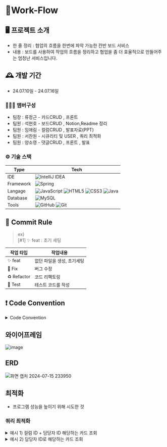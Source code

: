 # 🐺Work-Flow



## 🖥️ 프로젝트 소개
- 한 줄 정리 : 협업의 흐름을 한번에 파악 가능한 칸반 보드 서비스
- 내용 : 보드를 사용하여 작업의 흐름을 정리하고 협업을 좀 더 효율적으로 만들어주는 엄청난 서비스입니다.

## 🕰️ 개발 기간
* 24.07.10일 - 24.07.16일

### 🧑‍🤝‍🧑 맴버구성
- 팀장  : 류정근 - 카드CRUD , 프론트
- 팀원 : 석현호 - 보드CRUD , Notion,Readme 정리
- 팀원 : 임애림 - 컬럼CRUD , 발표자료(PPT)
- 팀원 : 서찬원 - 시큐리티 및 USER , 쿼리 최적화
- 팀원 : 양소영 - 댓글CRUD , 프론트 , 발표


### ⚙️ 기술 스택

| Type      | Tech                                                                                                                                                                                                                                                                                                                                                |
| ---------- |-----------------------------------------------------------------------------------------------------------------------------------------------------------------------------------------------------------------------------------------------------------------------------------------------------------------------------------------------------|
| IDE        | ![IntelliJ IDEA](https://img.shields.io/badge/IntelliJIDEA-000000.svg?style=for-the-badge&logo=intellij-idea&logoColor=white)                                                                                                                                                                                                                       |
| Framework        | ![Spring](https://img.shields.io/badge/SpringBoot-%236DB33F.svg?style=for-the-badge&logo=spring&logoColor=white)                                                                                                                                                                                                                                    |
| Langage      | ![JavaScript](https://img.shields.io/badge/javascript-%23323330.svg?style=for-the-badge&logo=javascript&logoColor=%23F7DF1E) ![HTML5](https://img.shields.io/badge/html5-%23E34F26.svg?style=for-the-badge&logo=html5&logoColor=white) ![CSS3](https://img.shields.io/badge/css3-%231572B6.svg?style=for-the-badge&logo=css3&logoColor=white)   ![Java](https://img.shields.io/badge/java-%23ED8B00.svg?style=for-the-badge&logo=openjdk&logoColor=white)    |
| Database   | ![MySQL](https://img.shields.io/badge/mysql-4479A1.svg?style=for-the-badge&logo=mysql&logoColor=white)                                                                                                                                                                                                                                              |
| Tools   | ![GitHub](https://img.shields.io/badge/github-%23121011.svg?style=for-the-badge&logo=github&logoColor=white)  ![Git](https://img.shields.io/badge/git-%23F05033.svg?style=for-the-badge&logo=git&logoColor=white)                                                                                                                                   |

##  📩 Commit Rule

> ex)  
> [#1] ✨ feat : 초기 세팅

| 작업 타입       | 작업내용            |
|-------------|-----------------|
| ✨ feat      | 없던 파일을 생성, 초기세팅 |
| 🐛 Fix      | 버그 수정           |
| ♻️ Refactor | 코드 리팩토링         |
| 🍻 Test      | 테스트 코드를 작성      |


##  ❗ Code Convention
<details>
<summary>Code Convention</summary>
<p>

![코드 컨벤션1](https://github.com/user-attachments/assets/f372de89-d70e-4160-9ece-908398d685b3)|![코드 컨벤션 2](https://github.com/user-attachments/assets/ba0d4aa8-78b6-4486-a56e-8af4af2b2315)|
|:---:|:---:|
|![코드 컨벤션 3](https://github.com/user-attachments/assets/9cfdc8ff-195d-409b-833e-d2d7b16213ab)|![코드 컨벤션4](https://github.com/user-attachments/assets/449181b1-afd3-4b91-8cfe-50221e44216f)|

<p>
</details>




##  와이어프레임
![image](https://github.com/b-14-team/main_repo/assets/161789810/feb83e5e-1c67-4fc5-87c6-e63970e0a3b8)

## ERD
![화면 캡처 2024-07-15 233950](https://github.com/user-attachments/assets/1f70f7b8-d5ff-491c-a22d-70feafb4141f)

## 최적화
- 프로그램 성능을 높이기 위해 시도한 것

### 쿼리 최적화

<details>
<summary>예시 1) 컬럼 ID + 담당자 ID 해당하는 카드 조회</summary>

- 환경 : 400만 카드 데이터
- 찾은 데이터 수 4 row
- 조건 : 컬럼 ID + 담당자 ID
- 최적화 방법 : 인덱싱
![img_2.png](images/img_2.png)
- 비교 : 
- 최적화 전
![img_3.png](images/img_3.png)
- 작업 시간 **3s 492 ms**
- 최적화 후
![img_1.png](images/img_1.png)
- 작업 시간 **24ms**
- 
</details>

<details>

<summary>예시 2) 담당자 ID로 해당하는 카드 조회</summary>

- 환경 : 400만 카드 데이터
- 찾은 데이터 수 4 row
- 조건 : 담당자 ID
- 최적화 방법 : 인덱싱
![img_4.png](images/img_4.png)
- 비교 :
- 최적화 전
![img_5.png](images/img_5.png)
- 작업 시간 **281 ms**
- 최적화 후
![img_6.png](images/img_6.png)
- 작업 시간 **18ms**

</details>

<p>
